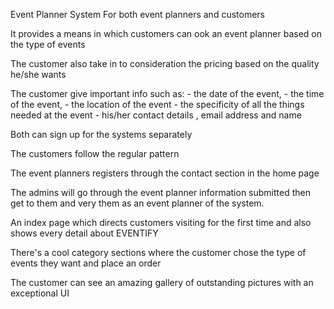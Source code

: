 Event Planner System For both event planners and customers

It provides a means in which customers can ook an event planner based on the type of events

The customer also take in to consideration the pricing based on the quality he/she wants

The customer give important info such as:
    - the date of the event,
    - the time of the event,
    - the location of the event
    - the specificity of all the things needed at the event
    - his/her contact details , email address and name

Both can sign up for the systems separately 

The customers follow the regular pattern

The event planners registers through the contact section in the home page

The admins will go through the event planner information submitted then get to them and very them as an event planner of the system.

An index page which directs customers visiting for the first time and also shows every detail about EVENTIFY

There's a cool category sections where the customer chose the type of events they want and place an order

The customer can see an amazing gallery of outstanding pictures with an exceptional UI

